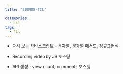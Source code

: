 ```yaml
---
title: "200908-TIL"

categories:
  - til
tags:
  - til
---
```


- 다시 보는 자바스크립트 - 문자열, 문자열 메서드, 정규표현식

- Recording video by JS 포스팅

- API 생성 - view count, comments 포스팅
